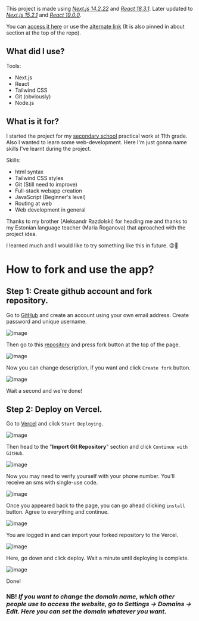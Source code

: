 This project is made using [*Next.js 14.2.22*](https://nextjs.org/) and [*React 18.3.1*](https://react.dev/). Later updated to <ins>*Next.js 15.2.1*</ins> and <ins>*React 19.0.0*</ins>.

You can [access it here](https.//harid.tech/) or use  the [alternate link](https://liikuma-kutsuv-lvg.vercel.app) (It is also pinned in about section at the top of the repo).

## What did I use?

Tools:
- Next.js
- React
- Tailwind CSS
- Git (obviously)
- Node.js

## What is it for?

I started the project for my [secondary school](https://www.laveg.edu.ee/et) practical work at 11th grade. Also I wanted to learn some web-development. Here I'm just gonna name skills I've learnt during the project.

Skills:
- html syntax
- Tailwind CSS styles
- Git (Still need to improve)
- Full-stack webapp creation
- JavaScript (Beginner's level)
- Routing at web
- Web development in general

Thanks to my brother (Aleksandr Razdolski) for heading me and thanks to my Estonian language teacher (Maria Roganova) that aproached with the project idea.

I learned much and I would like to try something like this in future. 😉🤙

# How to fork and use the app?

## Step 1: Create github account and fork repository.

Go to [GitHub](https://github.com/signup) and create an account using your own email address. Create password and unique username.

![image](https://raw.githubusercontent.com/Haridula/LiikumaKutsuvLVG/refs/heads/main/public/assets/images/account-create.png)

Then go to this [repository](https://github.com/Haridula/LiikumaKutsuvLVG) and press fork button at the top of the page.

![image](https://raw.githubusercontent.com/Haridula/LiikumaKutsuvLVG/refs/heads/main/public/assets/images/fork1.png)

Now you can change description, if you want and click `Create fork` button.

![image](https://raw.githubusercontent.com/Haridula/LiikumaKutsuvLVG/refs/heads/main/public/assets/images/fork2.png)

Wait a second and we're done!

## Step 2: Deploy on Vercel.

Go to [Vercel](https://vercel.com/) and click `Start Deploying`.

![image](https://raw.githubusercontent.com/Haridula/LiikumaKutsuvLVG/refs/heads/main/public/assets/images/start-deploying.png)

Then head to the "**Import Git Repository**" section and click `Continue with GitHub`.

![image](https://github.com/Haridula/LiikumaKutsuvLVG/blob/main/public/assets/images/continue-with-github.png)

Now you may need to verify yourself with your phone number. You'll receive an sms with single-use code.

![image](https://raw.githubusercontent.com/Haridula/LiikumaKutsuvLVG/refs/heads/main/public/assets/images/verefication.png)

Once you appeared back to the page, you can go ahead clicking `install` button. Agree to everything and continue.

![image](https://raw.githubusercontent.com/Haridula/LiikumaKutsuvLVG/refs/heads/main/public/assets/images/install-vercel-github.png)

You are logged in and can import your forked repository to the Vercel.

![image](https://raw.githubusercontent.com/Haridula/LiikumaKutsuvLVG/refs/heads/main/public/assets/images/import-repo.png)

Here, go down and click deploy. Wait a minute until deploying is complete.

![image](https://raw.githubusercontent.com/Haridula/LiikumaKutsuvLVG/refs/heads/main/public/assets/images/deploy.png)

Done!

### **NB!** *If you want to change the domain name, which other people use to access the website, go to Settings -> Domains -> Edit. Here you can set the domain whatever you want.*